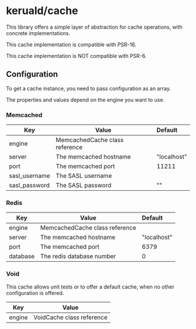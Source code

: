 # keruald/cache

This library offers a simple layer of abstraction
for cache operations, with concrete implementations.

This cache implementation is compatible with PSR-16.

This cache implementation is NOT compatible with PSR-6.

## Configuration

To get a cache instance, you need to pass configuration as an array.

The properties and values depend on the engine you want to use.

### Memcached

| Key           | Value                          | Default     |
|---------------|--------------------------------|:------------|
| engine        | MemcachedCache class reference |             |
| server        | The memcached hostname         | "localhost" |
| port          | The memcached port             | 11211       |
| sasl_username | The SASL username              |             |
| sasl_password | The SASL password              | ""          |

### Redis

| Key      | Value                          | Default     |
|----------|--------------------------------|:------------|
| engine   | MemcachedCache class reference |             |
| server   | The memcached hostname         | "localhost" |
| port     | The memcached port             | 6379        |
| database | The redis database number      | 0           |

### Void

This cache allows unit tests or to offer a default cache,
when no other configuration is offered.

| Key        | Value                     |
|------------|---------------------------|
| engine     | VoidCache class reference |

